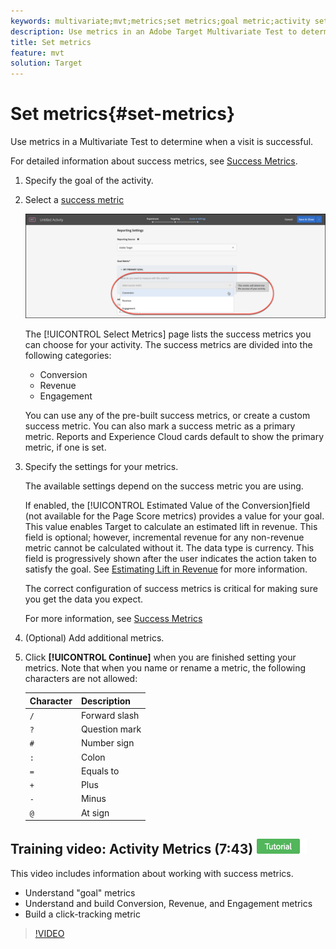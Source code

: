 ```yaml
---
keywords: multivariate;mvt;metrics;set metrics;goal metric;activity settings;success metric;conversion;revenue;engagement
description: Use metrics in an Adobe Target Multivariate Test to determine when a visit is successful.
title: Set metrics
feature: mvt
solution: Target
---
```


# Set metrics{#set-metrics}

Use metrics in a Multivariate Test to determine when a visit is successful.

For detailed information about success metrics, see [Success Metrics](/help/c-activities/r-success-metrics/success-metrics.md#reference_D011575C85DA48E989A244593D9B9924). 

1. Specify the goal of the activity.
1. Select a [success metric](/help/c-activities/r-success-metrics/success-metrics.md#reference_D011575C85DA48E989A244593D9B9924)

   ![Set Metrics list](/help/c-activities/c-multivariate-testing/t-create-multivariate-test/assets/mvt_metrics-list.png)

   The [!UICONTROL Select Metrics] page lists the success metrics you can choose for your activity. The success metrics are divided into the following categories:

   * Conversion 
   * Revenue 
   * Engagement

   You can use any of the pre-built success metrics, or create a custom success metric. You can also mark a success metric as a primary metric. Reports and Experience Cloud cards default to show the primary metric, if one is set. 
1. Specify the settings for your metrics.

   The available settings depend on the success metric you are using.

   If enabled, the [!UICONTROL Estimated Value of the Conversion]field (not available for the Page Score metrics) provides a value for your goal. This value enables Target to calculate an estimated lift in revenue. This field is optional; however, incremental revenue for any non-revenue metric cannot be calculated without it. The data type is currency. This field is progressively shown after the user indicates the action taken to satisfy the goal. See [Estimating Lift in Revenue](/help/administrating-target/r-target-account-preferences/estimating-lift-in-revenue.md) for more information.

   The correct configuration of success metrics is critical for making sure you get the data you expect.

   For more information, see [Success Metrics](/help/c-activities/r-success-metrics/success-metrics.md#reference_D011575C85DA48E989A244593D9B9924) 
1. (Optional) Add additional metrics.
1. Click **[!UICONTROL Continue]** when you are finished setting your metrics.
Note that when you name or rename a metric, the following characters are not allowed:

   | Character | Description |
   |--- |--- |
   |`/`|Forward slash|
   |`?`|Question mark|
   |`#`|Number sign|
   |`:`|Colon|
   |`=`|Equals to|
   |`+`|Plus|
   |`-`|Minus|
   |`@`|At sign|

## Training video: Activity Metrics (7:43) ![Tutorial badge](/help/assets/tutorial.png)

This video includes information about working with success metrics.

* Understand "goal" metrics 
* Understand and build Conversion, Revenue, and Engagement metrics 
* Build a click-tracking metric

>[!VIDEO](https://video.tv.adobe.com/v/17380) 
